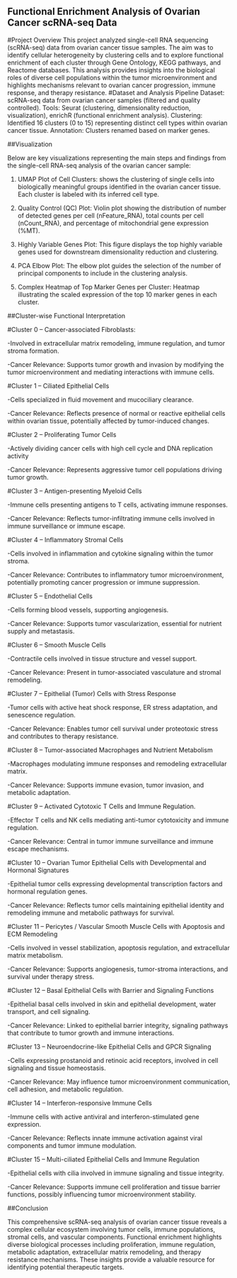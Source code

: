 ## Functional Enrichment Analysis of Ovarian Cancer scRNA-seq Data
#Project Overview
This project analyzed single-cell RNA sequencing (scRNA-seq) data from ovarian cancer tissue samples. The aim was to identify cellular heterogeneity by clustering cells and to explore functional enrichment of each cluster through Gene Ontology, KEGG pathways, and Reactome databases. This analysis provides insights into the biological roles of diverse cell populations within the tumor microenvironment and highlights mechanisms relevant to ovarian cancer progression, immune response, and therapy resistance.
#Dataset and Analysis Pipeline
Dataset: scRNA-seq data from ovarian cancer samples (filtered and quality controlled).
Tools: Seurat (clustering, dimensionality reduction, visualization), enrichR (functional enrichment analysis).
Clustering: Identified 16 clusters (0 to 15) representing distinct cell types within ovarian cancer tissue.
Annotation: Clusters renamed based on marker genes.

##Visualization

Below are key visualizations representing the main steps and findings from the single-cell RNA-seq analysis of the ovarian cancer sample:

1. UMAP Plot of Cell Clusters: shows the clustering of single cells into biologically meaningful groups identified in the ovarian cancer tissue. Each cluster is labeled with its inferred cell type.

2. Quality Control (QC) Plot: Violin plot showing the distribution of number of detected genes per cell (nFeature_RNA), total counts per cell (nCount_RNA), and percentage of mitochondrial gene expression (%MT).

3. Highly Variable Genes Plot: This figure displays the top highly variable genes used for downstream dimensionality reduction and clustering.

4. PCA Elbow Plot: The elbow plot guides the selection of the number of principal components to include in the clustering analysis.

5. Complex Heatmap of Top Marker Genes per Cluster: Heatmap illustrating the scaled expression of the top 10 marker genes in each cluster. 


##Cluster-wise Functional Interpretation

#Cluster 0 – Cancer-associated Fibroblasts:

-Involved in extracellular matrix remodeling, immune regulation, and tumor stroma formation.

-Cancer Relevance: Supports tumor growth and invasion by modifying the tumor microenvironment and mediating interactions with immune cells.

#Cluster 1 – Ciliated Epithelial Cells

-Cells specialized in fluid movement and mucociliary clearance.

-Cancer Relevance: Reflects presence of normal or reactive epithelial cells within ovarian tissue, potentially affected by tumor-induced changes.

#Cluster 2 – Proliferating Tumor Cells

-Actively dividing cancer cells with high cell cycle and DNA replication activity

-Cancer Relevance: Represents aggressive tumor cell populations driving tumor growth.

#Cluster 3 – Antigen-presenting Myeloid Cells

-Immune cells presenting antigens to T cells, activating immune responses.

-Cancer Relevance: Reflects tumor-infiltrating immune cells involved in immune surveillance or immune escape.

#Cluster 4 – Inflammatory Stromal Cells

-Cells involved in inflammation and cytokine signaling within the tumor stroma.

-Cancer Relevance: Contributes to inflammatory tumor microenvironment, potentially promoting cancer progression or immune suppression.

#Cluster 5 – Endothelial Cells

-Cells forming blood vessels, supporting angiogenesis.

-Cancer Relevance: Supports tumor vascularization, essential for nutrient supply and metastasis.

#Cluster 6 – Smooth Muscle Cells

-Contractile cells involved in tissue structure and vessel support.

-Cancer Relevance: Present in tumor-associated vasculature and stromal remodeling.

#Cluster 7 – Epithelial (Tumor) Cells with Stress Response

-Tumor cells with active heat shock response, ER stress adaptation, and senescence regulation.

-Cancer Relevance: Enables tumor cell survival under proteotoxic stress and contributes to therapy resistance.

#Cluster 8 – Tumor-associated Macrophages and Nutrient Metabolism

-Macrophages modulating immune responses and remodeling extracellular matrix.

-Cancer Relevance: Supports immune evasion, tumor invasion, and metabolic adaptation.

#Cluster 9 – Activated Cytotoxic T Cells and Immune Regulation.

-Effector T cells and NK cells mediating anti-tumor cytotoxicity and immune regulation.

-Cancer Relevance: Central in tumor immune surveillance and immune escape mechanisms.

#Cluster 10 – Ovarian Tumor Epithelial Cells with Developmental and Hormonal Signatures

-Epithelial tumor cells expressing developmental transcription factors and hormonal regulation genes.

-Cancer Relevance: Reflects tumor cells maintaining epithelial identity and remodeling immune and metabolic pathways for survival.

#Cluster 11 – Pericytes / Vascular Smooth Muscle Cells with Apoptosis and ECM Remodeling

-Cells involved in vessel stabilization, apoptosis regulation, and extracellular matrix metabolism.

-Cancer Relevance: Supports angiogenesis, tumor-stroma interactions, and survival under therapy stress.

#Cluster 12 – Basal Epithelial Cells with Barrier and Signaling Functions

-Epithelial basal cells involved in skin and epithelial development, water transport, and cell signaling.

-Cancer Relevance: Linked to epithelial barrier integrity, signaling pathways that contribute to tumor growth and immune interactions.

#Cluster 13 – Neuroendocrine-like Epithelial Cells and GPCR Signaling

-Cells expressing prostanoid and retinoic acid receptors, involved in cell signaling and tissue homeostasis.

-Cancer Relevance: May influence tumor microenvironment communication, cell adhesion, and metabolic regulation.

#Cluster 14 – Interferon-responsive Immune Cells

-Immune cells with active antiviral and interferon-stimulated gene expression.

-Cancer Relevance: Reflects innate immune activation against viral components and tumor immune modulation.

#Cluster 15 – Multi-ciliated Epithelial Cells and Immune Regulation

-Epithelial cells with cilia involved in immune signaling and tissue integrity.

-Cancer Relevance: Supports immune cell proliferation and tissue barrier functions, possibly influencing tumor microenvironment stability.

##Conclusion

This comprehensive scRNA-seq analysis of ovarian cancer tissue reveals a complex cellular ecosystem involving tumor cells, immune populations, stromal cells, and vascular components. Functional enrichment 
highlights diverse biological processes including proliferation, immune regulation, metabolic adaptation, extracellular matrix remodeling, and therapy resistance mechanisms. These insights provide a valuable resource for identifying potential therapeutic targets.




